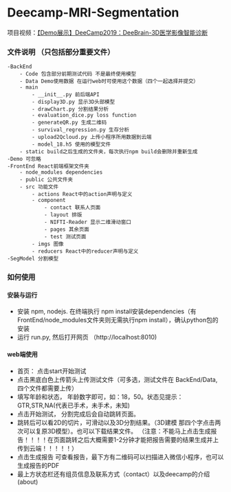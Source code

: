 # Deecamp-MRI-Segmentation

项目视频：[【Demo展示】DeeCamp2019：DeeBrain-3D医学影像智能诊断](https://www.bilibili.com/video/BV1Di4y1x7Vu)

### 文件说明 （只包括部分重要文件）
    -BackEnd
        - Code 包含部分前期测试代码 不是最终使用模型
        - Data Demo使用数据 在运行web时可使用这个数据（四个一起选择并提交）
        - main
            - __init__.py 前后端API
            - display3D.py 显示3D头部模型
            - drawChart.py 分割结果分析
            - evaluation_dice.py loss function
            - generateQR.py 生成二维码
            - survival_regression.py 生存分析
            - upload2Qcloud.py 上传小程序所用数据到云端
            - model_18.h5 使用的模型文件
        - static build之后生成的文件夹，每次执行npm build会删除并重新生成
    -Demo 可忽略
    -FrontEnd React前端框架文件夹
        - node_modules dependencies
        - public 公共文件夹
        - src 功能文件
            - actions React中的action声明与定义
            - component
                - contact 联系人页面
                - layout 排版
                - NIFTI-Reader 显示二维滑动窗口
                - pages 其余页面
                - test 测试页面
            - imgs 图像
            - reducers React中的reducer声明与定义
    -SegModel 分割模型

### 如何使用
#### 安装与运行
- 安装 npm, nodejs. 在终端执行 npm install安装dependencies（有 FrontEnd/node_modules文件夹则无需执行npm install），确认python包的安装
- 运行 run.py, 然后打开网页 （http://localhost:8010)

#### web端使用
- 首页： 点击start开始测试
- 点击黑底白色上传箭头上传测试文件（可多选，测试文件在 BackEnd/Data, 四个文件都需要上传）
- 填写年龄和状态， 年龄数字即可，如：18，50。状态见提示： GTR,STR,NA(代表已手术，未手术，未知)
- 点击开始测试， 分割完成后会自动跳转页面。 
- 跳转后可以看2D的切片，可滑动以及3D分割结果。（3D建模 那四个字点击两次可以复原3D模型）。也可以下载结果文件。 （注意：不能马上点击生成报告！！！！在页面跳转之后大概需要1-2分钟才能把报告需要的结果生成并上传到云端！！！！！）
- 点击生成报告 可查看报告，最下方有二维码可以扫描进入微信小程序，也可以生成报告的PDF
- 最上方状态栏还有组员信息及联系方式（contact）以及deecamp的介绍(about)
            
